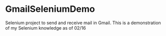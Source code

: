 # GmailSeleniumDemo
Selenium project to send and receive mail in Gmail. This is a demonstration of my Selenium knowledge as of 02/16
